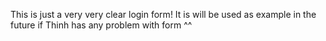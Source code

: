 This is just a very very clear login form!
It is will be used as example in the future if Thinh has any problem with form ^^